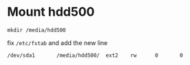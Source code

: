 Mount hdd500
=====
`mkdir /media/hdd500`

fix `/etc/fstab` and add the new line
```
/dev/sda1       /media/hdd500/  ext2    rw      0       0
```



